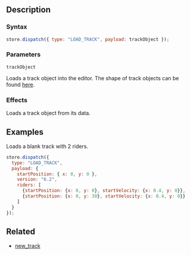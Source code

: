 ## Description

### Syntax

```javascript
store.dispatch({ type: "LOAD_TRACK", payload: trackObject });
```

### Parameters

`trackObject`

Loads a track object into the editor. The shape of track objects can be found [here](../External/track_template.js).

### Effects

Loads a track object from its data.

## Examples

Loads a blank track with 2 riders.

```javascript
store.dispatch({
  type: "LOAD_TRACK",
  payload: {
    startPosition: { x: 0, y: 0 },
    version: "6.2",
    riders: [
      {startPosition: {x: 0, y: 0}, startVelocity: {x: 0.4, y: 0}},
      {startPosition: {x: 0, y: 30}, startVelocity: {x: 0.4, y: 0}}
    ]
  }
});
```

## Related

- [new_track](./new_track.md)
